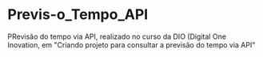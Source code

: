 # Previs-o_Tempo_API
PRevisão do tempo via API, realizado no curso da DIO (Digital One Inovation, em "Criando projeto para consultar a previsão do tempo via API"
